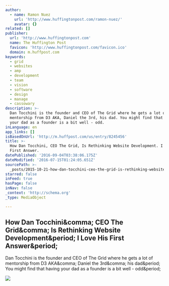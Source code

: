 ```yaml
---
author:
  - name: Ramon Nuez
    url: 'http://www.huffingtonpost.com/ramon-nuez/'
    avatar: {}
related: []
publisher:
  url: 'http://www.huffingtonpost.com'
  name: The Huffington Post
  favicon: 'http://www.huffingtonpost.com/favicon.ico'
  domain: m.huffpost.com
keywords:
  - grid
  - websites
  - amp
  - development
  - team
  - vision
  - software
  - design
  - manage
  - cassowary
description: >-
  Dan Tocchini is the founder and CEO of The Grid where he gets a lot of
  mentorship from D3 AKA, Daniel the 3rd, his dad. You might find that having
  your dad as a founder is a bit well - odd.
inLanguage: en
app_links: []
isBasedOnUrl: 'http://m.huffpost.com/us/entry/8245456'
title: >-
  How Dan Tocchini, CEO The Grid, Is Rethinking Website Development. I Love His
  First Answer.
datePublished: '2016-09-04T03:38:06.175Z'
dateModified: '2016-07-15T01:24:05.651Z'
sourcePath: >-
  _posts/2015-10-21-how-dan-tocchini-ceo-the-grid-is-rethinking-website-develo.md
starred: false
inFeed: true
hasPage: false
inNav: false
_context: 'http://schema.org'
_type: MediaObject

---
```

<article style=""><h1>How Dan Tocchini&amp;comma; CEO The Grid&amp;comma; Is Rethinking Website Development&amp;period; I Love His First Answer&amp;period;</h1><p>Dan Tocchini is the founder and CEO of The Grid where he gets a lot of mentorship from D3 AKA&amp;comma; Daniel the 3rd&amp;comma; his dad&amp;period; You might find that having your dad as a founder is a bit well - odd&amp;period;</p><img src="http://s.huffpost.com/contributors/ramon-nuez/headshot.jpg" /></article>
